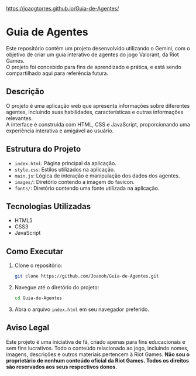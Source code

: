 https://joaogtorres.github.io/Guia-de-Agentes/

# Guia de Agentes

Este repositório contém um projeto desenvolvido utilizando o Gemini, com o objetivo de criar um guia interativo de agentes do jogo Valorant, da Riot Games.  
O projeto foi concebido para fins de aprendizado e prática, e está sendo compartilhado aqui para referência futura.

## Descrição

O projeto é uma aplicação web que apresenta informações sobre diferentes agentes, incluindo suas habilidades, características e outras informações relevantes.  
A interface é construída com HTML, CSS e JavaScript, proporcionando uma experiência interativa e amigável ao usuário.

## Estrutura do Projeto

- `index.html`: Página principal da aplicação.
- `style.css`: Estilos utilizados na aplicação.
- `main.js`: Lógica de interação e manipulação dos dados dos agentes.
- `images/`: Diretório contendo a imagem do favicon.
- `fonts/`: Diretório contendo uma fonte utilizada na aplicação.

## Tecnologias Utilizadas

- HTML5  
- CSS3  
- JavaScript  

## Como Executar

1. Clone o repositório:
   ```bash
   git clone https://github.com/Joaooh/Guia-de-Agentes.git

2. Navegue até o diretório do projeto:
   ```bash
   cd Guia-de-Agentes

3. Abra o arquivo `index.html` em seu navegador preferido.

## Aviso Legal

Este projeto é uma iniciativa de fã, criado apenas para fins educacionais e sem fins lucrativos.
Todo o conteúdo relacionado ao jogo, incluindo nomes, imagens, descrições e outros materiais pertencem à Riot Games.
**Não sou o proprietário de nenhum conteúdo oficial da Riot Games. Todos os direitos são reservados aos seus respectivos donos.**

